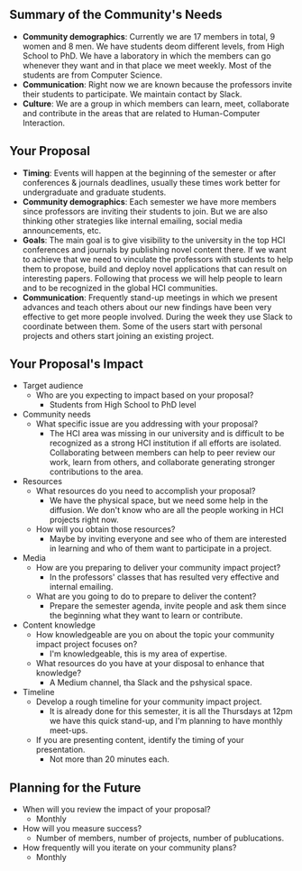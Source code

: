 ## Summary of the Community's Needs

- **Community demographics**: Currently we are 17 members in total, 9 women and 8 men. We have students deom different levels, from High School to PhD. We have a laboratory in which the members can go whenever they want and in that place we meet weekly.  Most of the students are from Computer Science.
- **Communication**: Right now we are known because the professors invite their students to participate. We maintain contact by Slack.
- **Culture**: We are a group in which members can learn, meet, collaborate and contribute in the areas that are related to Human-Computer Interaction.


## Your Proposal

- **Timing**: Events will happen at the beginning of the semester or after conferences & journals deadlines, usually these times work better for undergraduate and graduate students.
- **Community demographics**: Each semester we have more members since professors are inviting their students to join. But we are also thinking other strategies like internal emailing, social media announcements, etc.
- **Goals**: The main goal is to give visibility to the university in the top HCI conferences and journals by publishing novel content there. If we want to achieve that we need to vinculate the professors with students to help them to propose, build and deploy novel applications that can result on interesting papers. Following that process we will help people to learn and to be recognized in the global HCI communities.
- **Communication**: Frequently stand-up meetings in which we present advances and teach others about our new findings have been very effective to get more people involved. During the week they use Slack to coordinate between them. Some of the users start with personal projects and others start joining an existing project.


## Your Proposal's Impact

- Target audience
  - Who are you expecting to impact based on your proposal?
	  - Students from High School to PhD level
- Community needs
  - What specific issue are you addressing with your proposal?
	  - The HCI area was missing in our university and is difficult to be recognized as a strong HCI institution if all efforts are isolated. Collaborating between members can help to peer review our work, learn from others, and collaborate generating stronger contributions to the area. 
- Resources
  - What resources do you need to accomplish your proposal?
	  - We have the physical space, but we need some help in the diffusion. We don't know who are all the people working in HCI projects right now.
  - How will you obtain those resources?
	  - Maybe by inviting everyone and see who of them are interested in learning and who of them want to participate in a project.
- Media
  - How are you preparing to deliver your community impact project?
	  - In the professors' classes that has resulted very effective and internal emailing.
  - What are you going to do to prepare to deliver the content?
	  - Prepare the semester agenda, invite people and ask them since the beginning what they want to learn or contribute.
- Content knowledge
  - How knowledgeable are you on about the topic your community impact project focuses on?
	  - I'm knowledgeable, this is my area of expertise.
  - What resources do you have at your disposal to enhance that knowledge?
	  - A Medium channel, tha Slack and the pshysical space.
- Timeline
  - Develop a rough timeline for your community impact project.
	  - It is already done for this semester, it is all the Thursdays at 12pm we have this quick stand-up, and I'm planning to have monthly meet-ups.
  - If you are presenting content, identify the timing of your presentation.
	  - Not more than 20 minutes each.

## Planning for the Future

- When will you review the impact of your proposal?
	- Monthly
- How will you measure success?
	- Number of members, number of projects, number of publucations.
- How frequently will you iterate on your community plans?
	- Monthly
